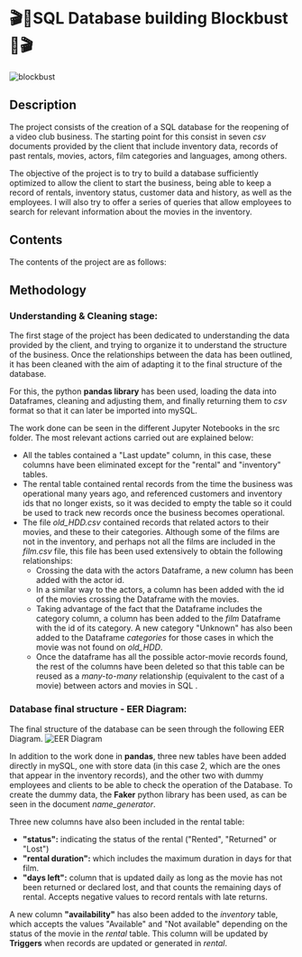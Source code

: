# 🎬📼SQL Database building Blockbust📼🎬
![blockbust](https://github.com/arromeral/sql-data-base-building_arromeral/assets/138980560/e6033b62-f4fe-4eab-a36c-552663bc037d)
## Description
The project consists of the creation of a SQL database for the reopening of a video club business. The starting point for this consist in seven *csv* documents provided by the client that include inventory data, records of past rentals, movies, actors, film categories and languages, among others.

The objective of the project is to try to build a database sufficiently optimized to allow the client to start the business, being able to keep a record of rentals, inventory status, customer data and history, as well as the employees. I will also try to offer a series of queries that allow employees to search for relevant information about the movies in the inventory.
## Contents
The contents of the project are as follows:
## Methodology
### Understanding & Cleaning stage:
The first stage of the project has been dedicated to understanding the data provided by the client, and trying to organize it to understand the structure of the business. Once the relationships between the data has been outlined, it has been cleaned with the aim of adapting it to the final structure of the database.

For this, the python **pandas library** has been used, loading the data into Dataframes, cleaning and adjusting them, and finally returning them to *csv* format so that it can later be imported into mySQL.

The work done can be seen in the different Jupyter Notebooks in the src folder. The most relevant actions carried out are explained below:

- All the tables contained a "Last update" column, in this case, these columns have been eliminated except for the "rental" and "inventory" tables.
- The rental table contained rental records from the time the business was operational many years ago, and referenced customers and inventory ids that no longer exists, so it was decided to empty the table so it could be used to track new records once the business becomes operational.
- The file *old_HDD.csv* contained records that related actors to their movies, and these to their categories. Although some of the films are not in the inventory, and perhaps not all the films are included in the *film.csv* file, this file has been used extensively to obtain the following relationships:
  - Crossing the data with the actors Dataframe, a new column has been added with the actor id.
  - In a similar way to the actors, a column has been added with the id of the movies crossing the Dataframe with the movies.
  - Taking advantage of the fact that the Dataframe includes the category column, a column has been added to the *film* Dataframe with the id of its category. A new category "Unknown" has also been added to the Dataframe *categories* for those cases in which the movie was not found on *old_HDD*.
  - Once the dataframe has all the possible actor-movie records found, the rest of the columns have been deleted so that this table can be reused as a *many-to-many* relationship (equivalent to the cast of a movie) between actors and movies in SQL .
### Database final structure - EER Diagram:
The final structure of the database can be seen through the following EER Diagram.
![EER Diagram](https://github.com/arromeral/sql-data-base-building_arromeral/assets/138980560/fbc26ff1-ec64-4ba9-9f8e-26204997db9f)

In addition to the work done in **pandas**, three new tables have been added directly in mySQL, one with store data (in this case 2, which are the ones that appear in the inventory records), and the other two with dummy employees and clients to be able to check the operation of the Database. To create the dummy data, the **Faker** python library has been used, as can be seen in the document *name_generator*.

Three new columns have also been included in the rental table:
- **"status":** indicating the status of the rental ("Rented", "Returned" or "Lost")
- **"rental duration":** which includes the maximum duration in days for that film.
- **"days left":** column that is updated daily as long as the movie has not been returned or declared lost, and that counts the remaining days of rental. Accepts negative values ​​to record rentals with late returns.
  
A new column **"availability"** has also been added to the *inventory* table, which accepts the values ​​"Available" and "Not available" depending on the status of the movie in the *rental* table. This column will be updated by **Triggers** when records are updated or generated in *rental*.
